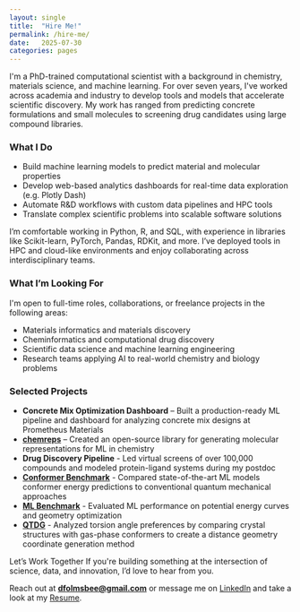 ```yaml
---
layout: single
title:  "Hire Me!"
permalink: /hire-me/
date:   2025-07-30
categories: pages
---
```


I'm a PhD-trained computational scientist with a background in chemistry, materials science, and machine learning. For over seven years, I've worked across academia and industry to develop tools and models that accelerate scientific discovery. My work has ranged from predicting concrete formulations and small molecules to screening drug candidates using large compound libraries.

### What I Do
- Build machine learning models to predict material and molecular properties
- Develop web-based analytics dashboards for real-time data exploration (e.g. Plotly Dash)
- Automate R&D workflows with custom data pipelines and HPC tools
- Translate complex scientific problems into scalable software solutions

I’m comfortable working in Python, R, and SQL, with experience in libraries like Scikit-learn, PyTorch, Pandas, RDKit, and more. I’ve deployed tools in HPC and cloud-like environments and enjoy collaborating across interdisciplinary teams.

### What I’m Looking For
I'm open to full-time roles, collaborations, or freelance projects in the following areas:
- Materials informatics and materials discovery
- Cheminformatics and computational drug discovery
- Scientific data science and machine learning engineering
- Research teams applying AI to real-world chemistry and biology problems

### Selected Projects
- **Concrete Mix Optimization Dashboard** – Built a production-ready ML pipeline and dashboard for analyzing concrete mix designs at Prometheus Materials
- [**chemreps**](https://github.com/chemreps/chemreps) – Created an open-source library for generating molecular representations for ML in chemistry
- **Drug Discovery Pipeline** - Led virtual screens of over 100,000 compounds and modeled protein-ligand systems during my postdoc
- [**Conformer Benchmark**](https://github.com/dlf57/conformer-benchmark) - Compared state-of-the-art ML models conformer energy predictions to conventional quantum mechanical approaches
- [**ML Benchmark**](https://github.com/dlf57/ml-benchmark) - Evaluated ML performance on potential energy curves and geometry optimization 
- [**QTDG**](https://github.com/dlf57/quantum-torsions) - Analyzed torsion angle preferences by comparing crystal structures with gas-phase conformers to create a distance geometry coordinate generation method

Let’s Work Together
If you're building something at the intersection of science, data, and innovation, I’d love to hear from you.

Reach out at **dfolmsbee@gmail.com** or message me on [LinkedIn](https://www.linkedin.com/in/dakota-folmsbee-b610645a/) and take a look at my [Resume](/assets/pdf/dlf57-resume.pdf).